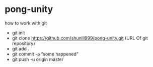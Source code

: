 # pong-unity


how to work with git 
- git init
- git clone https://github.com/shunlll999/pong-unity.git (URL Of git repository)
- git add .
- git commit -a “some happened”
- git push -u origin master
 